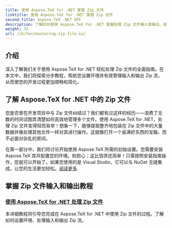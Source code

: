 ```yaml
---
title: 使用 Aspose.TeX for .NET 掌握 Zip 文件
linktitle: 使用 Aspose.TeX for .NET 掌握 Zip 文件
second_title: Aspose.TeX .NET API
description: 了解如何使用 Aspose.TeX for .NET 掌握处理 Zip 文件输入和输出。按照分步教程有效地简化您的工作流程。
weight: 32
url: /zh/tex/mastering-zip-file-io/
---
```

## 介绍

深入了解我们关于使用 Aspose.TeX for .NET 轻松处理 Zip 文件的全面指南。在本文中，我们将探索分步教程，帮助您设置环境并有效管理输入和输出 Zip 流，从而使您的开发过程更加顺畅和简化。

## 了解 Aspose.TeX for .NET 中的 Zip 文件

您是否曾在开发项目中与 Zip 文件纠结过？我们都有过这样的经历——浪费了无数的时间试图弄清楚如何高效地管理多个文件。使用 Aspose.TeX for .NET，处理 Zip 文件变得轻而易举！想象一下，能够提取整齐地包装在 Zip 文件中的大量数据并像处理其他文件一样对其进行操作。这就像打开一个装满好东西的宝箱，而不必面对杂乱的房间。

在第一部分中，我们将讨论开始使用 Aspose.TeX 所需的初始设置。您需要安装 Aspose.TeX 库并配置您的环境。别担心；这比馅饼还简单！只需按照安装指南操作，您就可以开始了。如果您使用的是 Visual Studio，它可以与 NuGet 无缝集成，让您的生活更加轻松。[阅读更多](./handle-zip-files/).

## 掌握 Zip 文件输入和输出教程
### [使用 Aspose.TeX for .NET 处理 Zip 文件](./handle-zip-files/)
本详细教程将引导您完成在 Aspose.TeX for .NET 中使用 Zip 文件的过程。了解如何设置环境、处理输入和输出 Zip 流。